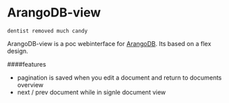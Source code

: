 # ArangoDB-view
`dentist removed much candy`

ArangoDB-view is a poc webinterface for [ArangoDB](http://github.com/arangodb/arangodb). Its based on a flex design.

####features
* pagination is saved when you edit a document and return to documents overview
* next / prev document while in signle document view
